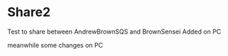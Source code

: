 Share2
======

Test to share between AndrewBrownSQS and BrownSensei
Added on PC

meanwhile some changes on PC